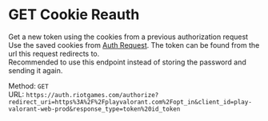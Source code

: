 # GET Cookie Reauth

Get a new token using the cookies from a previous authorization request  
Use the saved cookies from [Auth Request](PUT%20Auth%20Request.md). The token can be found from the url this request redirects to.  
Recommended to use this endpoint instead of storing the password and sending it again.  


Method: `GET`  
URL: `https://auth.riotgames.com/authorize?redirect_uri=https%3A%2F%2Fplayvalorant.com%2Fopt_in&client_id=play-valorant-web-prod&response_type=token%20id_token`  
